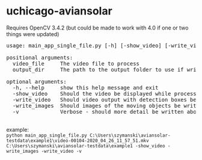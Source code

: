 # uchicago-aviansolar

Requires OpenCV 3.4.2 (but could be made to work with 4.0 if one or two things were updated)<br>
<pre>
usage: main_app_single_file.py [-h] [-show_video] [-write_video] [-write_images] [-v] video_file output_dir

positional arguments:
  video_file     The video file to process
  output_dir     The path to the output folder to use if writing out moving object images

optional arguments:
  -h, --help     show this help message and exit
  -show_video    Should the video be displayed while processing?
  -write_video   Should video output with detection boxes be written to disk?
  -write_images  Should images of the moving objects be written to disk?
  -v             Verbose - should more detail be written about progress?</pre>
<br>
example: <br>
<code>python main_app_single_file.py C:\Users\szymanski\aviansolar-testdata\example1\video-00104-2020_04_26_11_57_51.mkv C:\Users\szymanski\aviansolar-testdata\example1 -show_video -write_images -write_video -v</code>
